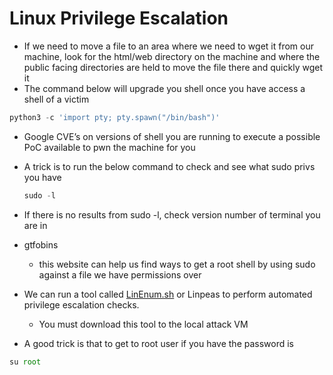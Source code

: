 # Linux Privilege Escalation

- If we need to move a file to an area where we need to wget it from our machine, look for the html/web directory on the machine and where the public facing directories are held to move the file there and quickly wget it
- The command below will upgrade you shell once you have access a shell of a victim

```php
python3 -c 'import pty; pty.spawn("/bin/bash")'
```

- Google CVE’s on versions of shell you are running to execute a possible PoC available to pwn the machine for you
- A trick is to run the below command to check and see what sudo privs you have
    
    ```jsx
    sudo -l
    ```
    
- If there is no results from sudo -l, check version number of terminal you are in
- gtfobins
    - this website can help us find ways to get a root shell by using sudo against a file we have permissions over
- We can run a tool called [LinEnum.sh](http://LinEnum.sh) or Linpeas to perform automated privilege escalation checks.
    - You must download this tool to the local attack VM
- A good trick is that to get to root user if you have the password is

```jsx
su root
```